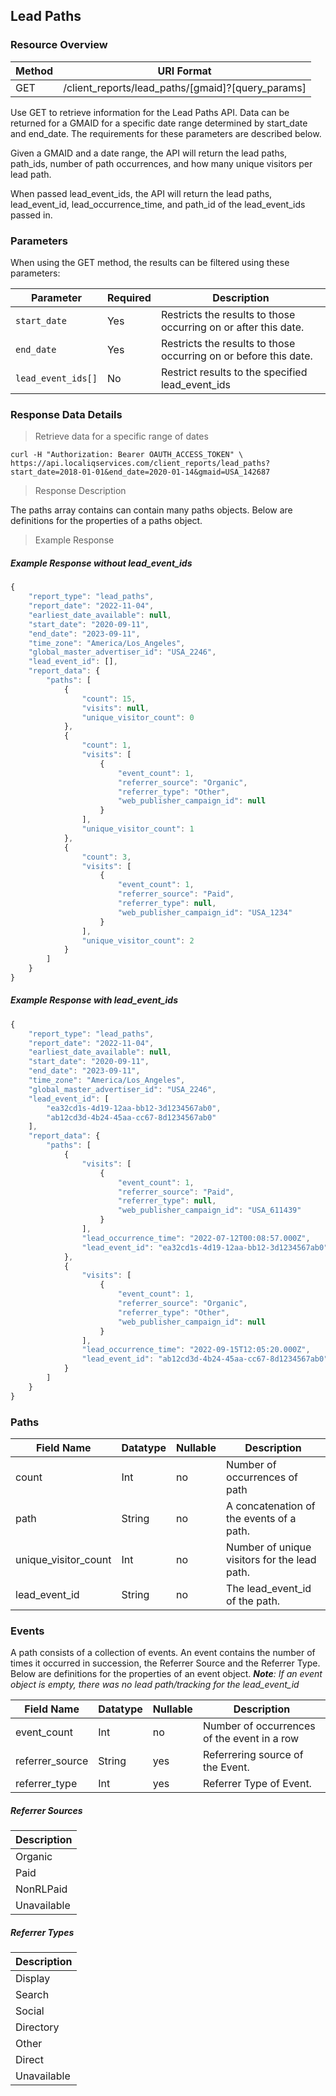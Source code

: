 ## Lead Paths

### Resource Overview

| Method | URI Format |
|---|---|
| GET | /client_reports/lead_paths/[gmaid]?[query_params] |

Use GET to retrieve information for the Lead Paths API.  Data can be returned for a GMAID for a specific date range determined by start_date and end_date. The requirements for these parameters are described below.

Given a GMAID and a date range, the API will return the lead paths, path_ids, number of path occurrences, and how many unique visitors per lead path.

When passed lead_event_ids, the API will return the lead paths, lead_event_id, lead_occurrence_time, and path_id of the lead_event_ids passed in.

### Parameters

When using the GET method, the results can be filtered using these parameters:

| Parameter | Required | Description |
|---|---|---|
|`start_date`|Yes|Restricts the results to those occurring on or after this date.|
|`end_date`|Yes|Restricts the results to those occurring on or before this date.|
|`lead_event_ids[]`|No|Restrict results to the specified lead_event_ids|


### Response Data Details

> Retrieve data for a specific range of dates

```
curl -H "Authorization: Bearer OAUTH_ACCESS_TOKEN" \
https://api.localiqservices.com/client_reports/lead_paths?start_date=2018-01-01&end_date=2020-01-14&gmaid=USA_142687
```

> Response Description

The paths array contains can contain many paths objects. Below are definitions for the properties of a paths object.

> Example Response

##### Example Response without lead_event_ids

```javascript
{
    "report_type": "lead_paths",
    "report_date": "2022-11-04",
    "earliest_date_available": null,
    "start_date": "2020-09-11",
    "end_date": "2023-09-11",
    "time_zone": "America/Los_Angeles",
    "global_master_advertiser_id": "USA_2246",
    "lead_event_id": [],
    "report_data": {
        "paths": [
            {
                "count": 15,
                "visits": null,
                "unique_visitor_count": 0
            },
            {
                "count": 1,
                "visits": [
                    {
                        "event_count": 1,
                        "referrer_source": "Organic",
                        "referrer_type": "Other",
                        "web_publisher_campaign_id": null
                    }
                ],
                "unique_visitor_count": 1
            },
            {
                "count": 3,
                "visits": [
                    {
                        "event_count": 1,
                        "referrer_source": "Paid",
                        "referrer_type": null,
                        "web_publisher_campaign_id": "USA_1234"
                    }
                ],
                "unique_visitor_count": 2
            }
        ]
    }
}
```

##### Example Response with lead_event_ids

```javascript
{
    "report_type": "lead_paths",
    "report_date": "2022-11-04",
    "earliest_date_available": null,
    "start_date": "2020-09-11",
    "end_date": "2023-09-11",
    "time_zone": "America/Los_Angeles",
    "global_master_advertiser_id": "USA_2246",
    "lead_event_id": [
        "ea32cd1s-4d19-12aa-bb12-3d1234567ab0",
        "ab12cd3d-4b24-45aa-cc67-8d1234567ab0"
    ],
    "report_data": {
        "paths": [
            {
                "visits": [
                    {
                        "event_count": 1,
                        "referrer_source": "Paid",
                        "referrer_type": null,
                        "web_publisher_campaign_id": "USA_611439"
                    }
                ],
                "lead_occurrence_time": "2022-07-12T00:08:57.000Z",
                "lead_event_id": "ea32cd1s-4d19-12aa-bb12-3d1234567ab0"
            },
            {
                "visits": [
                    {
                        "event_count": 1,
                        "referrer_source": "Organic",
                        "referrer_type": "Other",
                        "web_publisher_campaign_id": null
                    }
                ],
                "lead_occurrence_time": "2022-09-15T12:05:20.000Z",
                "lead_event_id": "ab12cd3d-4b24-45aa-cc67-8d1234567ab0"
            }
        ]
    }
}
```

### Paths
| Field Name | Datatype | Nullable | Description |
|---|---|---|---|
|count | Int | no | Number of occurrences of path|
|path | String | no | A concatenation of the events of a path.|
|unique_visitor_count | Int | no | Number of unique visitors for the lead path.|
|lead_event_id | String | no | The lead_event_id of the path.|

### Events
A path consists of a collection of events.  An event contains the number of times it occurred in succession, the Referrer Source and the Referrer Type. Below are definitions for the properties of an event object.
_**Note**: If an event object is empty, there was no lead path/tracking for the lead_event_id_

| Field Name | Datatype | Nullable | Description |
|---|---|---|---|
|event_count | Int | no | Number of occurrences of the event in a row|
|referrer_source | String | yes | Referrering source of the Event.|
|referrer_type | Int | yes | Referrer Type of Event.|

##### Referrer Sources
| Description |
|---|
|Organic|
|Paid|
|NonRLPaid|
|Unavailable|

##### Referrer Types
| Description |
|---|
|Display|
|Search|
|Social|
|Directory|
|Other|
|Direct|
|Unavailable|
